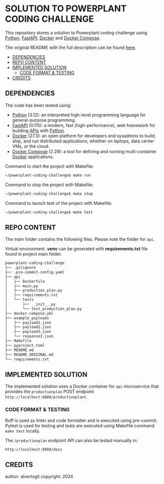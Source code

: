 # SOLUTION TO POWERPLANT CODING CHALLENGE <!-- omit in toc -->

This repository stores a solution to Powerplant coding challenge using [Python], [FastAPI], [Docker] and [Docker Compose].

The original README with the full description can be found [here](/README_ORIGINAL.md).

- [DEPENDENCIES](#dependencies)
- [REPO CONTENT](#repo-content)
- [IMPLEMENTED SOLUTION](#implemented-solution)
  - [CODE FORMAT \& TESTING](#code-format--testing)
- [CREDITS](#credits)

## DEPENDENCIES

The code has been tested using:

- [Python] (3.12): an interpreted high-level programming language for general-purpose programming.
- [FastAPI] (0.115): a modern, fast (high-performance), web framework for building [APIs] with [Python].
- [Docker] (27.3): an open platform for developers and sysadmins to build, ship, and run distributed applications, whether on laptops, data center VMs, or the cloud.
- [Docker Compose] (2.29): a tool for defining and running multi-container [Docker] applications.

Command to start the project with Makefile:

```bash
~/powerplant-coding-challenge$ make run
```

Command to stop the project with Makefile:

```bash
~/powerplant-coding-challenge$ make stop
```

Command to launch test of the project with Makefile:

```bash
~/powerplant-coding-challenge$ make test
```

## REPO CONTENT

The main folder contains the following files. Please note the folder for `api`.

Virtual environment **.venv** can be generated with **requirements.txt** file found in project main folder.

```bash
powerplant-coding-challenge
├── .gitignore
├── .pre-commit-config.yaml
├── api
│   ├── Dockerfile
│   ├── main.py
│   ├── production_plan.py
│   ├── requirements.txt
│   └── tests
│       ├── __init__.py
│       └── test_production_plan.py
├── docker-compose.yml
├── example_payloads
│   ├── payload1.json
│   ├── payload2.json
│   ├── payload3.json
│   └── response3.json
├── Makefile
├── pyproject.toml
├── README.md
├── README_ORIGINAL.md
└── requirements.txt
```

## IMPLEMENTED SOLUTION

The implemented solution uses a Docker container for `api` microservice that provides the `productionplan` POST endpoint `http://localhost:8888/productionplant`.

### CODE FORMAT & TESTING

Ruff is used as linter and code formatter and is executed using pre-commit.
Pytest is used for testing and tests are executed using Makefile command `make test` locally.

The `/productionplan` endpoint API can also be tested manually in:

```bash
http://localhost:8888/docs
```

## CREDITS

author: alvertogit
copyright: 2024

[APIs]: https://en.wikipedia.org/wiki/API
[Docker]: https://www.docker.com/
[Docker Compose]: https://github.com/docker/compose
[FastAPI]: https://fastapi.tiangolo.com/
[Python]: https://www.python.org/
